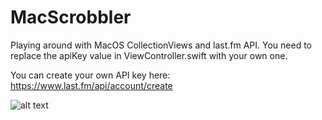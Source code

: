 # MacScrobbler

Playing around with MacOS CollectionViews and last.fm API.
You need to replace the apiKey value in ViewController.swift with your own one.

You can create your own API key here: https://www.last.fm/api/account/create

![alt text](https://i.imgur.com/or4F9uK.jpg "MacOS Collectionviews")

